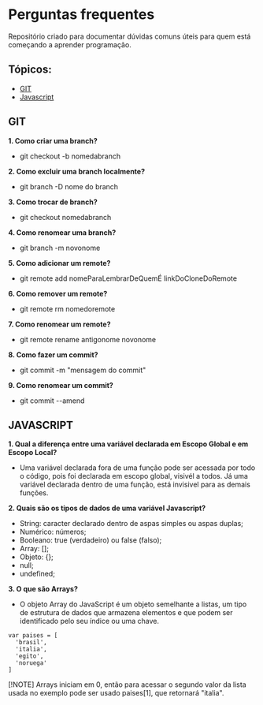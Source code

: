 # Perguntas frequentes

Repositório criado para documentar dúvidas comuns úteis para quem está começando a aprender programação.

## Tópicos:

* [GIT](#git)
* [Javascript](#js)

## GIT
**1. Como criar uma branch?**
- git checkout -b nomedabranch

**2. Como excluir uma branch localmente?**
- git branch -D nome do branch

**3. Como trocar de branch?**
- git checkout nomedabranch

**4. Como renomear uma branch?**
- git branch -m novonome

**5. Como adicionar um remote?**
- git remote add nomeParaLembrarDeQuemÉ linkDoCloneDoRemote

**6. Como remover um remote?**
- git remote rm nomedoremote

**7. Como renomear um remote?**
- git remote rename antigonome novonome

**8. Como fazer um commit?**
- git commit -m "mensagem do commit"

**9. Como renomear um commit?**
- git commit --amend

## JAVASCRIPT
**1. Qual a diferença entre uma variável declarada em Escopo Global e em Escopo Local?**
- Uma variável declarada fora de uma função pode ser acessada por todo o código, pois foi declarada em escopo global, visivél a todos. Já uma variável declarada dentro de uma função, está invisivel para as demais funções.

**2. Quais são os tipos de dados de uma variável Javascript?**
- String: caracter declarado dentro de aspas simples ou aspas duplas;
- Numérico: números;
- Booleano: true (verdadeiro) ou false (falso);
- Array: [];
- Objeto: {};
- null;
- undefined;

**3. O que são Arrays?**
- O objeto Array do JavaScript é um objeto semelhante a listas, um tipo de estrutura de dados que armazena elementos e que podem ser identificado pelo seu índice ou uma chave.

```
var paises = [
  'brasil',
  'italia',
  'egito',
  'noruega'
]
```
[!NOTE]
Arrays iniciam em 0, então para acessar o segundo valor da lista usada no exemplo pode ser usado paises[1], que retornará "italia".